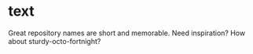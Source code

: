 # text
Great repository names are short and memorable. Need inspiration? How about sturdy-octo-fortnight?
